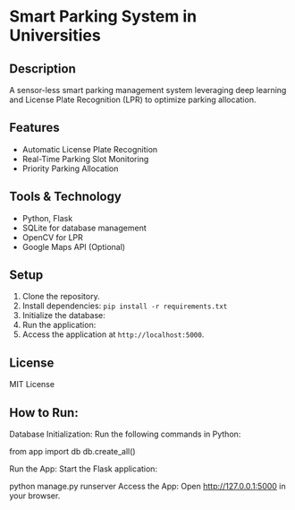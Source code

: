 # Smart Parking System in Universities

## Description
A sensor-less smart parking management system leveraging deep learning and License Plate Recognition (LPR) to optimize parking allocation. 

## Features
- Automatic License Plate Recognition
- Real-Time Parking Slot Monitoring
- Priority Parking Allocation

## Tools & Technology
- Python, Flask
- SQLite for database management
- OpenCV for LPR
- Google Maps API (Optional)

## Setup
1. Clone the repository.
2. Install dependencies: `pip install -r requirements.txt`
3. Initialize the database:
4. Run the application:
5. Access the application at `http://localhost:5000`.

## License
MIT License

## How to Run:
Database Initialization: Run the following commands in Python:

from app import db
db.create_all()

Run the App: Start the Flask application:

python manage.py runserver
Access the App: Open http://127.0.0.1:5000 in your browser.